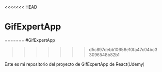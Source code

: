 <<<<<<< HEAD
# GifExpertApp
=======
#GifExpertApp
>>>>>>> d5c897debb10658e10fa47c04bc33096548b82b1

Este es mi repositorio del proyecto de GifExpertApp de React(Udemy)